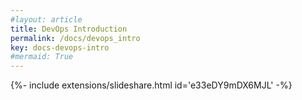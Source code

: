 ```yaml
---
#layout: article
title: DevOps Introduction
permalink: /docs/devops_intro
key: docs-devops-intro
#mermaid: True
---
```




<div>{%- include extensions/slideshare.html id='e33eDY9mDX6MJL' -%}</div>
